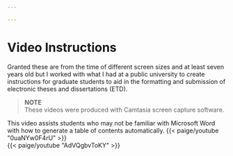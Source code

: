 ```yaml
---

---
```

# Video Instructions

Granted these are from the time of different screen sizes and at least seven years old but I worked with what I had at a public university to create instructions for graduate students to aid in the formatting and submission of electronic theses and dissertations (ETD).

> **NOTE**  
> These videos were produced with Camtasia screen capture software.

This video assists students who may not be familiar with Microsoft Word with how to generate a table of contents automatically.
{{< paige/youtube "0uaNYw0F4rU" >}}
<br>
{{< paige/youtube "AdVQgbvToKY" >}}

